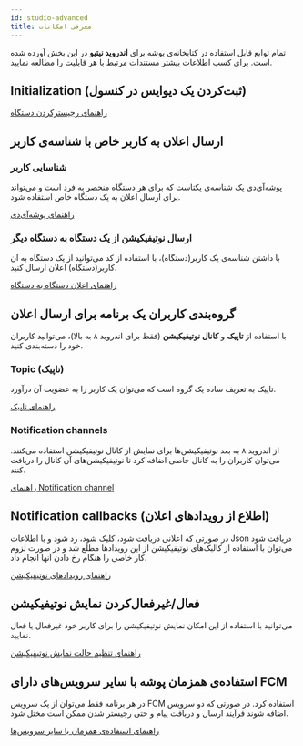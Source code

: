```yaml
---
id: studio-advanced
title: معرفی امکانات
---
```


تمام توابع قابل استفاده در کتابخانه‌ی پوشه برای **اندروید نیتیو** در این بخش آورده‌ شده است. برای کسب اطلاعات بیشتر مستندات مرتبط با هر قابلیت را مطالعه نمایید.

## Initialization (ثبت‌کردن یک دیوایس در کنسول)

[راهنمای رجیسترکردن دستگاه](/docs/android-studio/studio-init)

## ارسال اعلان به کاربر خاص با شناسه‌ی کاربر

### شناسایی کاربر

پوشه‌آی‌دی یک شناسه‌ی یکتاست که برای هر دستگاه منحصر به فرد است و می‌تواند برای ارسال اعلان به یک دستگاه خاص استفاده‌ شود.

[راهنمای پوشه‌آی‌دی](/docs/android-studio/studio-pusheid)

### ارسال نوتیفیکیشن از یک دستگاه به دستگاه دیگر

با داشتن شناسه‌ی یک کاربر(دستگاه)، با استفاده از کد می‌توانید از یک دستگاه به آن کاربر(دستگاه) اعلان ارسال کنید.

[راهنمای اعلان دستگاه به دستگاه](/docs/android-studio/studio-d2d)



## گروه‌بندی کاربران یک برنامه برای ارسال اعلان

با استفاده از **تاپیک** و **کانال نوتیفیکیشن** (فقط برای اندروید ۸ به بالا)، می‌توانید کاربران خود را دسته‌بندی کنید.

### Topic (تاپیک)

تاپیک به تعریف ساده یک گروه است که می‌توان یک کاربر را به عضویت آن درآورد.

[راهنمای تاپیک](/docs/android-studio/studio-topic)

### Notification channels

از اندروید ۸ به بعد نوتیفیکیشن‌ها برای نمایش از کانال‌ نوتیفیکیشن استفاده می‌کنند. می‌توان کاربران را به کانال خاصی اضافه ‌کرد تا نوتیفیکیشن‌های آن کانال را دریافت کنند.

[راهنمای Notification channel](/docs/android-studio/studio-channel)

## Notification callbacks (اطلاع از رویدادهای اعلان‌)

در صورتی که اعلانی دریافت‌ شود، کلیک‌ شود، رد شود و یا اطلاعات Json دریافت‌ شود می‌توان با استفاده از کالبک‌های  نوتیفیکیشن از این رویدادها مطلع شد و در صورت لزوم کار خاصی را هنگام رخ دادن آنها انجام داد.

[راهنمای رویدادهای نوتیفیکیشن](/docs/android-studio/studio-listener)

## فعال/غیرفعال‌کردن نمایش نوتیفیکیشن
می‌توانید با استفاده از این امکان نمایش نوتیفیکیشن را برای کاربر خود غیرفعال یا فعال‌ نمایید.

[راهنمای تنظیم حالت نمایش نوتیفیکیشن](/docs/android-studio/studio-disable)


## استفاده‌ی همزمان پوشه با سایر سرویس‌های دارای FCM

در هر برنامه فقط می‌توان از یک سرویس FCM استفاده‌ کرد. در صورتی که دو سرویس اضافه‌ شوند فرآیند ارسال و دریافت پیام و حتی رجیستر شدن ممکن‌ است مختل‌ شود.

[راهنمای استفاده‌ی همزمان با سایر سرویس‌ها](/docs/android-studio/studio-fcm)